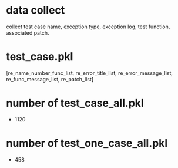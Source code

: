 # data collect
collect test case name, exception type, exception log, test function, associated patch.

# test_case.pkl
[re_name_number_func_list, re_error_title_list, re_error_message_list, re_func_message_list, re_patch_list]

# number of test_case_all.pkl
- 1120

# number of test_one_case_all.pkl
- 458